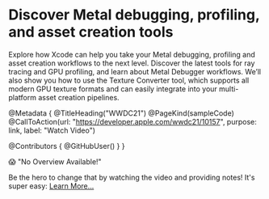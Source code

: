 # Discover Metal debugging, profiling, and asset creation tools

Explore how Xcode can help you take your Metal debugging, profiling and asset creation workflows to the next level. Discover the latest tools for ray tracing and GPU profiling, and learn about Metal Debugger workflows. We’ll also show you how to use the Texture Converter tool, which supports all modern GPU texture formats and can easily integrate into your multi-platform asset creation pipelines.

@Metadata {
   @TitleHeading("WWDC21")
   @PageKind(sampleCode)
   @CallToAction(url: "https://developer.apple.com/wwdc21/10157", purpose: link, label: "Watch Video")

   @Contributors {
      @GitHubUser(<replace this with your GitHub handle>)
   }
}

😱 "No Overview Available!"

Be the hero to change that by watching the video and providing notes! It's super easy:
 [Learn More…](https://wwdcnotes.github.io/WWDCNotes/documentation/wwdcnotes/contributing)
